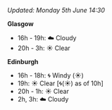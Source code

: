*Updated: Monday 5th June 14:30*

**Glasgow**

* 16h - 19h: :cloud: Cloudy
* 20h - 3h: :sunny: Clear

**Edinburgh**

* 16h - 18h: :cyclone: Windy (:sunny:)
* 19h: :sunny: Clear [:cyclone:(:sunny:) as of 10h]
* 20h - 1h: :sunny: Clear
* 2h, 3h: :cloud: Cloudy
